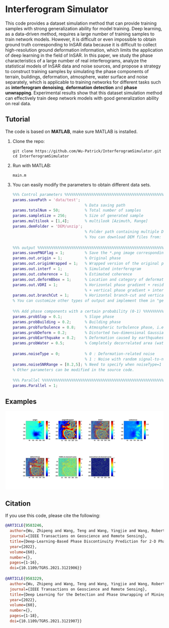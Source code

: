 # Interferogram Simulator

This code provides a dataset simulation method that can provide training samples with strong generalization ability for model training. Deep learning, as a data-driven method, requires a large number of training samples to train network models. However, it is difficult or even impossible to obtain ground truth corresponding to InSAR data because it is difficult to collect high-resolution ground deformation information, which limits the application of deep learning in the field of InSAR. In this paper, we study the phase characteristics of a large number of real interferograms, analyze the statistical models of InSAR data and noise sources, and propose a strategy to construct training samples by simulating the phase components of terrain, buildings, deformation, atmosphere, water surface and noise separately, which is applicable to training networks for different tasks such as **interferogram denoising**, **deformation detection** and **phase unwrapping**. Experimental results show that this dataset simulation method can effectively train deep network models with good generalization ability on real data.

## **Tutorial**

The code is based on **MATLAB**, make sure MATLAB is installed.

1. Clone the repo:

   ~~~shell
   git clone https://github.com/Wu-Patrick/InterferogramSimulator.git
   cd InterferogramSimulator
   ~~~

2. Run with MATLAB:

   ~~~shell
   main.m
   ~~~
3. You can easily modify the parameters to obtain different data sets.

   ~~~matlab
   %%% Control parameters %%%%%%%%%%%%%%%%%%%%%%%%%%%%%%%%%%%%%%%%%%%%%%%%%%%%
   params.savePath = 'data/test';
                                   % Data saving path
   params.totalNum = 50;           % Total number of samples
   params.sampleSize = 256;        % Size of generated sample
   params.multilook = [1,4];       % multilook [Azimuth, Range]
   params.demFolder = 'DEM/unzip';
                                   % Folder path containing multiple DEM (*.tif format)
                                   % You can download DEM files from: https://srtm.csi.cgiar.org/srtmdata/
   
   %%% output %%%%%%%%%%%%%%%%%%%%%%%%%%%%%%%%%%%%%%%%%%%%%%%%%%%%%%%%%%%%%%%%
   params.savePNGFlag = 1;         % Save the *.png image corresponding to the data
   params.out.origin = 1;          % Original phase
   params.out.originWrapped = 1;   % Wrapped version of the original phase, i.e., noise-free interferogram
   params.out.interf = 1;          % Simulated interferogram
   params.out.coherence = 1;       % Estimated coherence
   params.out.deformBbox = 1;      % Location and category of deformation area
   params.out.VDRI = 1;            % Horizontal phase gradient + residual map
                                   % + vertical phase gradient + interferogram (4 channels)
   params.out.branchCut = 1;       % Horizontal branch-cut and vertical branch-cut (2 channels)
   % You can customize other types of output and implement them in "generateOne.m".
   
   %%% Add phase components with a certain probability (0-1) %%%%%%%%%%%%%%%%%
   params.probSlop = 0.1;          % Slope phase
   params.probBuilding = 0.2;      % Building phase
   params.probTurbulence = 0.8;    % Atmospheric turbulence phase, i.e., fractal Perlin noises
   params.probDeform = 0.2;        % Distorted two-dimensional Gaussian surface
   params.probEarthquake = 0.2;    % Deformation caused by earthquakes
   params.probWater = 0.5;         % Completely decorrelated area (water area)
   
   params.noiseType = 0;           % 0 : Deformation-related noise
                                   % 1 : Noise with random signal-to-noise ratio, not recommended
   params.noiseSNRRange = [0.2,5]; % Need to specify when noiseType=1
   % Other parameters can be modified in the source code.
   
   %%% Parallel %%%%%%%%%%%%%%%%%%%%%%%%%%%%%%%%%%%%%%%%%%%%%%%%%%%%%%%%%%%%%%
   params.Parallel = 1;
   ~~~


## Examples

![Examples](Examples.jpg)

## Citation

If you use this code, please cite the following:
~~~BibTeX
@ARTICLE{9583246,
  author={Wu, Zhipeng and Wang, Teng and Wang, Yingjie and Wang, Robert and Ge, Daqing},
  journal={IEEE Transactions on Geoscience and Remote Sensing}, 
  title={Deep-Learning-Based Phase Discontinuity Prediction for 2-D Phase Unwrapping of SAR Interferograms}, 
  year={2022},
  volume={60},
  number={},
  pages={1-16},
  doi={10.1109/TGRS.2021.3121906}}
  
@ARTICLE{9583229,
  author={Wu, Zhipeng and Wang, Teng and Wang, Yingjie and Wang, Robert and Ge, Daqing},
  journal={IEEE Transactions on Geoscience and Remote Sensing}, 
  title={Deep Learning for the Detection and Phase Unwrapping of Mining-Induced Deformation in Large-Scale Interferograms}, 
  year={2022},
  volume={60},
  number={},
  pages={1-18},
  doi={10.1109/TGRS.2021.3121907}}
~~~

